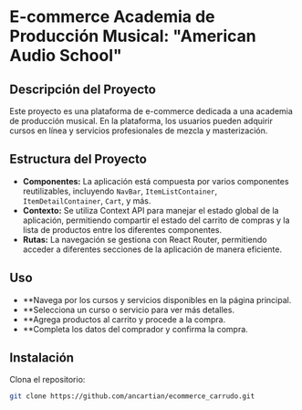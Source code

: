 # E-commerce Academia de Producción Musical: "American Audio School"

## Descripción del Proyecto

Este proyecto es una plataforma de e-commerce dedicada a una academia de producción musical. En la plataforma, los usuarios pueden adquirir cursos en línea y servicios profesionales de mezcla y masterización. 

## Estructura del Proyecto

- **Componentes:** La aplicación está compuesta por varios componentes reutilizables, incluyendo `NavBar`, `ItemListContainer`, `ItemDetailContainer`, `Cart`, y más.
- **Contexto:** Se utiliza Context API para manejar el estado global de la aplicación, permitiendo compartir el estado del carrito de compras y la lista de productos entre los diferentes componentes.
- **Rutas:** La navegación se gestiona con React Router, permitiendo acceder a diferentes secciones de la aplicación de manera eficiente.

## Uso

- **Navega por los cursos y servicios disponibles en la página principal.
- **Selecciona un curso o servicio para ver más detalles.
- **Agrega productos al carrito y procede a la compra.
- **Completa los datos del comprador y confirma la compra.

## Instalación

Clona el repositorio:
   ```bash
   git clone https://github.com/ancartian/ecommerce_carrudo.git
